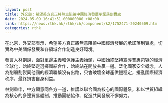 ```yaml
---
layout: post
title: 外交部：希望美方真正將無意阻撓中國經濟發展承諾落到實處
date: 2024-05-09 16:41:51.000000000 +08:00
link: https://news.rthk.hk/rthk/ch/component/k2/1752471-20240509.htm
categories: rthk
---
```


在北京，外交部表示，希望美方真正將無意阻撓中國經濟發展的承諾落到實處，切實為中美關係發展和各領域合作創造良好環境。 

發言人林劍說，面對單邊主義和保護主義抬頭，中國始終堅持宣導普惠包容的經濟全球化，始終堅定選擇團結合作，始終站在開放共贏一邊。泛化國家安全概念，人為削弱割裂同他國的經濟聯繫沒有出路，只會破壞全球產供鏈穩定，擾亂國際經濟秩序，最終損害自身利益。

林劍重申，中方願意同各方一道，維護以聯合國為核心的國際體系，和以世貿組織為核心的多邊貿易體制，推動團結協作、促進共同發展不懈努力。
